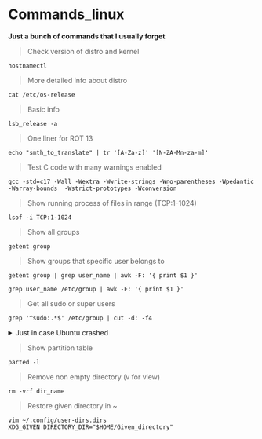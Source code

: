 # Commands_linux
**Just a bunch of commands that I usually forget**    
> Check version of distro and kernel
```
hostnamectl
```
> More detailed info about distro
```
cat /etc/os-release
```
> Basic info
```
lsb_release -a
```
> One liner for ROT 13
```
echo "smth_to_translate" | tr '[A-Za-z]' '[N-ZA-Mn-za-m]'
```
> Test C code with many warnings enabled
```
gcc -std=c17 -Wall -Wextra -Wwrite-strings -Wno-parentheses -Wpedantic -Warray-bounds  -Wstrict-prototypes -Wconversion
```
> Show running process of files in range (TCP:1-1024)
```
lsof -i TCP:1-1024
```
> Show all groups
```
getent group
```
> Show groups that specific user belongs to
```
getent group | grep user_name | awk -F: '{ print $1 }'
```
```
grep user_name /etc/group | awk -F: '{ print $1 }'
```
> Get all sudo or super users
```
grep '^sudo:.*$' /etc/group | cut -d: -f4
```
<details>
  <summary>Just in case Ubuntu crashed</summary>
 
  ## step by step  
  ```
  sudo rm /var/lib/apt/lists/lock
  ```
  ```
  sudo rm /var/lib/dpkg/lock
  ```
  ```
  sudo rm /var/lib/dpkg/lock-frontend
  ```
  ```
  sudo dpkg --configure -a
  ```
  ```
  sudo apt clean
  ```
  ```
  sudo apt update --fix-missing
  ```
  ```
  sudo apt install -f
  ```
  ```
  sudo dpkg --configure -a
  ```
  ```
  sudo apt upgrade
  ```
  ```
  sudo apt dist-upgrade
  ```
  ```
  sudo reboot
  ```
</details>

> Show partition table
```
parted -l
```
> Remove non empty directory (v for view)
```
rm -vrf dir_name
```
> Restore given directory in ~
```
vim ~/.config/user-dirs.dirs
XDG_GIVEN DIRECTORY_DIR="$HOME/Given_directory"
```
